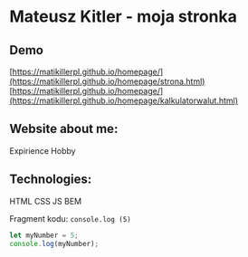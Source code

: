 # Mateusz Kitler - moja stronka 

## Demo
[https://matikillerpl.github.io/homepage/](https://matikillerpl.github.io/homepage/strona.html)
<br>
[https://matikillerpl.github.io/homepage/](https://matikillerpl.github.io/homepage/kalkulatorwalut.html)

## Website about me:
Expirience
Hobby

## Technologies:
HTML
CSS
JS
BEM


Fragment kodu: `console.log
(5)`

```javascript
let myNumber = 5;
console.log(myNumber);
```



